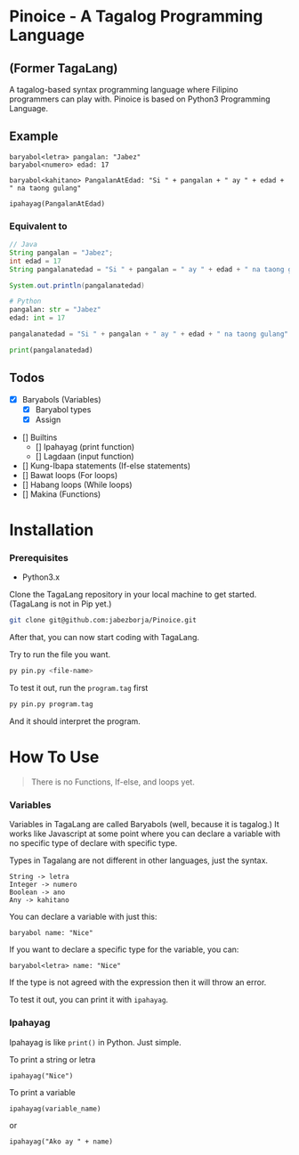# Pinoice - A Tagalog Programming Language
## (Former TagaLang)
A tagalog-based syntax programming language where Filipino programmers can play with. Pinoice is based on Python3 Programming Language.

## Example
```
baryabol<letra> pangalan: "Jabez"
baryabol<numero> edad: 17

baryabol<kahitano> PangalanAtEdad: "Si " + pangalan + " ay " + edad + " na taong gulang"

ipahayag(PangalanAtEdad)
```

### Equivalent to
```java
// Java
String pangalan = "Jabez";
int edad = 17
String pangalanatedad = "Si " + pangalan = " ay " + edad + " na taong gulang"

System.out.println(pangalanatedad)
```
```python
# Python
pangalan: str = "Jabez" 
edad: int = 17

pangalanatedad = "Si " + pangalan + " ay " + edad + " na taong gulang"

print(pangalanatedad)
```

## Todos
- [x] Baryabols (Variables)
    - [x] Baryabol types
    - [x] Assign
- [] Builtins
    - [] Ipahayag (print function)
    - [] Lagdaan (input function)
- [] Kung-Ibapa statements (If-else statements)
- [] Bawat loops (For loops)
- [] Habang loops (While loops)
- [] Makina (Functions)

# Installation

### Prerequisites
- Python3.x

Clone the TagaLang repository in your local machine to get started. (TagaLang is not in Pip yet.)
```bash
git clone git@github.com:jabezborja/Pinoice.git
```

After that, you can now start coding with TagaLang.

Try to run the file you want.
```bash
py pin.py <file-name>
```

To test it out, run the `program.tag` first
```bash
py pin.py program.tag
```

And it should interpret the program.

# How To Use
> There is no Functions, If-else, and loops yet.

### Variables
Variables in TagaLang are called Baryabols (well, because it is tagalog.) It works like Javascript at some point where
you can declare a variable with no specific type of declare with specific type.

Types in Tagalang are not different in other languages, just the syntax.
```
String -> letra
Integer -> numero
Boolean -> ano
Any -> kahitano
```

You can declare a variable with just this:
```
baryabol name: "Nice"
```

If you want to declare a specific type for the variable, you can:
```
baryabol<letra> name: "Nice"
```

If the type is not agreed with the expression then it will throw an error.

To test it out, you can print it with `ipahayag`.

### Ipahayag
Ipahayag is like `print()` in Python. Just simple.

To print a string or letra
```
ipahayag("Nice")
```

To print a variable
```
ipahayag(variable_name)
```

or

```
ipahayag("Ako ay " + name)
